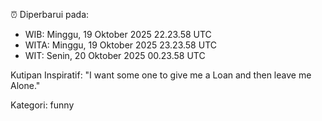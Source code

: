 ⏰ Diperbarui pada:
- WIB: Minggu, 19 Oktober 2025 22.23.58 UTC
- WITA: Minggu, 19 Oktober 2025 23.23.58 UTC
- WIT: Senin, 20 Oktober 2025 00.23.58 UTC

Kutipan Inspiratif:
"I want some one to give me a Loan and then leave me Alone."


Kategori: funny

